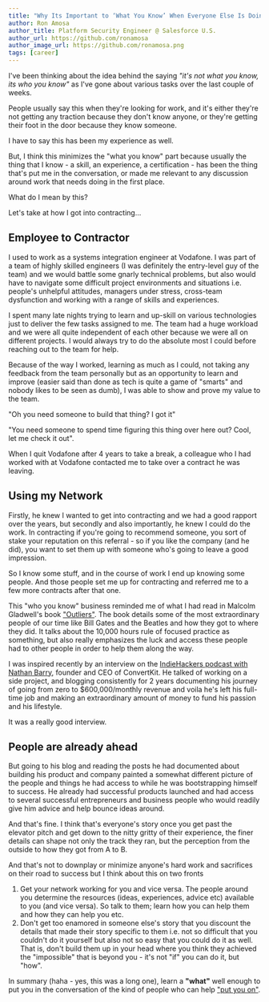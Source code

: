 ```yaml
---
title: "Why Its Important to ‘What You Know’ When Everyone Else Is Doing ‘Who You Know'"
author: Ron Amosa
author_title: Platform Security Engineer @ Salesforce U.S.
author_url: https://github.com/ronamosa
author_image_url: https://github.com/ronamosa.png
tags: [career]
---
```


I've been thinking about the idea behind the saying _"it's not what you know, its who you know"_ as I've gone about various tasks over the last couple of weeks.

People usually say this when they're looking for work, and it's either they're not getting any traction because they don't know anyone, or they're getting their foot in the door because they know someone.

I have to say this has been my experience as well.

<!--truncate-->

But, I think this minimizes the "what you know" part because usually the thing that I know - a skill, an experience, a certification - has been the thing that's put me in the conversation, or made me relevant to any discussion around work that needs doing in the first place.

What do I mean by this?

Let's take at how I got into contracting...

## Employee to Contractor

I used to work as a systems integration engineer at Vodafone. I was part of a team of highly skilled engineers (I was definitely the entry-level guy of the team) and we would battle some gnarly technical problems, but also would have to navigate some difficult project environments and situations i.e. people's unhelpful attitudes, managers under stress, cross-team dysfunction and working with a range of skills and experiences.

I spent many late nights trying to learn and up-skill on various technologies just to deliver the few tasks assigned to me. The team had a huge workload and we were all quite independent of each other because we were all on different projects. I would always try to do the absolute most I could before reaching out to the team for help.

Because of the way I worked, learning as much as I could, not taking any feedback from the team personally but as an opportunity to learn and improve (easier said than done as tech is quite a game of "smarts" and nobody likes to be seen as dumb), I was able to show and prove my value to the team.

"Oh you need someone to build that thing? I got it"

"You need someone to spend time figuring this thing over here out? Cool, let me check it out".

When I quit Vodafone after 4 years to take a break, a colleague who I had worked with at Vodafone contacted me to take over a contract he was leaving.

## Using my Network

Firstly, he knew I wanted to get into contracting and we had a good rapport over the years, but secondly and also importantly, he knew I could do the work. In contracting if you're going to recommend someone, you sort of stake your reputation on this referral - so if you like the company (and he did), you want to set them up with someone who's going to leave a good impression.

So I know some stuff, and in the course of work I end up knowing some people. And those people set me up for contracting and referred me to a few more contracts after that one.

This "who you know" business reminded me of what I had read in Malcolm Gladwell's book ["Outliers"](https://www.goodreads.com/book/show/3228917-outliers). The book details some of the most extraordinary people of our time like Bill Gates and the Beatles and how they got to where they did. It talks about the 10,000 hours rule of focused practice as something, but also really emphasizes the luck and access these people had to other people in order to help them along the way.

I was inspired recently by an interview on the [IndieHackers podcast with Nathan Barry](https://www.indiehackers.com/podcast/008-nathan-barry-of-convertkit), founder and CEO of ConvertKit. He talked of working on a side project, and blogging consistently for 2 years documenting his journey of going from zero to $600,000/monthly revenue and voila he's left his full-time job and making an extraordinary amount of money to fund his passion and his lifestyle.

It was a really good interview.

## People are already ahead

But going to his blog and reading the posts he had documented about building his product and company painted a somewhat different picture of the people and things he had access to while he was bootstrapping himself to success. He already had successful products launched and had access to several successful entrepreneurs and business people who would readily give him advice and help bounce ideas around.

And that's fine. I think that's everyone's story once you get past the elevator pitch and get down to the nitty gritty of their experience, the finer details can shape not only the track they ran, but the perception from the outside to how they got from A to B.

And that's not to downplay or minimize anyone's hard work and sacrifices on their road to success but I think about this on two fronts

1. Get your network working for you and vice versa. The people around you determine the resources (ideas, experiences, advice etc) available to you (and vice versa). So talk to them; learn how you can help them and how they can help you etc.
2. Don't get too enamored in someone else's story that you discount the details that made their story specific to them i.e. not so difficult that you couldn't do it yourself but also not so easy that you could do it as well. That is, don't build them up in your head where you think they achieved the "impossible" that is beyond you - it's not "if" you can do it, but "how".

In summary (haha - yes, this was a long one), learn a **"what"** well enough to put you in the conversation of the kind of people who can help ["put you on"](https://www.urbandictionary.com/define.php?term=put+you+on).

